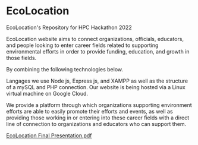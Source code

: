 # EcoLocation
EcoLocation's Repository for HPC Hackathon 2022


EcoLocation website aims to connect organizations, officials, educators, and people looking to enter career fields related to supporting environmental efforts in order to provide funding, education, and growth in those fields.

By combining the following technologies below.


Langages we use Node js, Express js, and XAMPP as well as the structure of a mySQL and PHP connection.
Our website is being hosted via a Linux virtual machine on Google Cloud.


We provide a platform through which organizations supporting environment efforts are able to easily promote their efforts and events, as well as providing those working in or entering into these career fields with a direct line of connection to organizations and educators who can support them.



[EcoLocation Final Presentation.pdf](https://github.com/ak007777/EcoLocation/files/9956458/EcoLocation.Final.Presentation.pdf)
